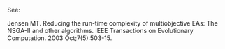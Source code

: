 See:

Jensen MT. Reducing the run-time complexity of multiobjective EAs: The NSGA-II and other algorithms. IEEE Transactions on Evolutionary Computation. 2003 Oct;7(5):503-15.

